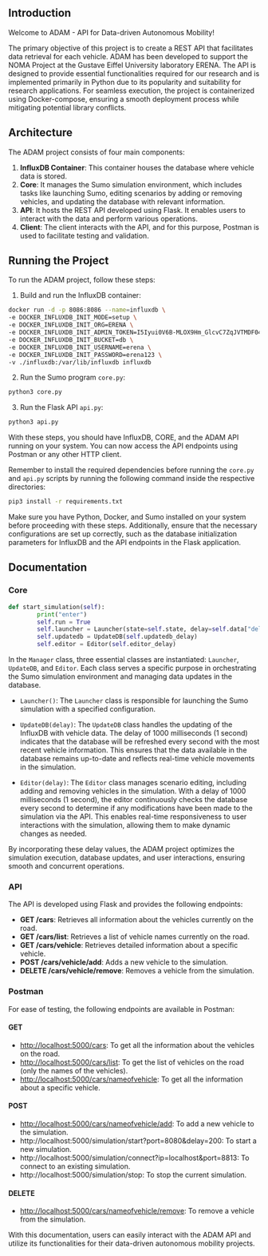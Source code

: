 ## Introduction

Welcome to ADAM - API for Data-driven Autonomous Mobility!

The primary objective of this project is to create a REST API that facilitates data retrieval for each vehicle. ADAM has been developed to support the NOMA Project at the Gustave Eiffel University laboratory ERENA. The API is designed to provide essential functionalities required for our research and is implemented primarily in Python due to its popularity and suitability for research applications. For seamless execution, the project is containerized using Docker-compose, ensuring a smooth deployment process while mitigating potential library conflicts.

## Architecture

The ADAM project consists of four main components:

1. **InfluxDB Container**: This container houses the database where vehicle data is stored.
2. **Core**: It manages the Sumo simulation environment, which includes tasks like launching Sumo, editing scenarios by adding or removing vehicles, and updating the database with relevant information.
3. **API**: It hosts the REST API developed using Flask. It enables users to interact with the data and perform various operations.
4. **Client**: The client interacts with the API, and for this purpose, Postman is used to facilitate testing and validation.

## Running the Project

To run the ADAM project, follow these steps:

1. Build and run the InfluxDB container:

```bash
docker run -d -p 8086:8086 --name=influxdb \
-e DOCKER_INFLUXDB_INIT_MODE=setup \
-e DOCKER_INFLUXDB_INIT_ORG=ERENA \
-e DOCKER_INFLUXDB_INIT_ADMIN_TOKEN=I5Iyui0V6B-MLOX9Hm_GlcvC7ZqJVTMDF04fqfFsgDQjniavDldsZ4jhtfBOKKwi1l4ACjBarQXvDEFrYYZ6CQ== \
-e DOCKER_INFLUXDB_INIT_BUCKET=db \
-e DOCKER_INFLUXDB_INIT_USERNAME=erena \
-e DOCKER_INFLUXDB_INIT_PASSWORD=erena123 \
-v ./influxdb:/var/lib/influxdb influxdb
```

2. Run the Sumo program `core.py`:

```bash
python3 core.py
```

3. Run the Flask API `api.py`:

```bash
python3 api.py
```

With these steps, you should have InfluxDB, CORE, and the ADAM API running on your system. You can now access the API endpoints using Postman or any other HTTP client.

Remember to install the required dependencies before running the `core.py` and `api.py` scripts by running the following command inside the respective directories:

```bash
pip3 install -r requirements.txt
```

Make sure you have Python, Docker, and Sumo installed on your system before proceeding with these steps. Additionally, ensure that the necessary configurations are set up correctly, such as the database initialization parameters for InfluxDB and the API endpoints in the Flask application.

## Documentation

### Core

```python
def start_simulation(self):
        print("enter")
        self.run = True
        self.launcher = Launcher(state=self.state, delay=self.data["delay"], port=int(self.data["port"]))
        self.updatedb = UpdateDB(self.updatedb_delay)
        self.editor = Editor(self.editor_delay)
```

In the `Manager` class, three essential classes are instantiated: `Launcher`, `UpdateDB`, and `Editor`. Each class serves a specific purpose in orchestrating the Sumo simulation environment and managing data updates in the database.

- `Launcher()`: The `Launcher` class is responsible for launching the Sumo simulation with a specified configuration. 

- `UpdateDB(delay)`: The `UpdateDB` class handles the updating of the InfluxDB with vehicle data. The delay of 1000 milliseconds (1 second) indicates that the database will be refreshed every second with the most recent vehicle information. This ensures that the data available in the database remains up-to-date and reflects real-time vehicle movements in the simulation.

- `Editor(delay)`: The `Editor` class manages scenario editing, including adding and removing vehicles in the simulation. With a delay of 1000 milliseconds (1 second), the editor continuously checks the database every second to determine if any modifications have been made to the simulation via the API. This enables real-time responsiveness to user interactions with the simulation, allowing them to make dynamic changes as needed.

By incorporating these delay values, the ADAM project optimizes the simulation execution, database updates, and user interactions, ensuring smooth and concurrent operations.
### API

The API is developed using Flask and provides the following endpoints:

- **GET /cars**: Retrieves all information about the vehicles currently on the road.
- **GET /cars/list**: Retrieves a list of vehicle names currently on the road.
- **GET /cars/vehicle**: Retrieves detailed information about a specific vehicle.
- **POST /cars/vehicle/add**: Adds a new vehicle to the simulation.
- **DELETE /cars/vehicle/remove**: Removes a vehicle from the simulation.

### Postman

For ease of testing, the following endpoints are available in Postman:

#### GET

- [http://localhost:5000/cars](http://localhost:5000/cars): To get all the information about the vehicles on the road.
- [http://localhost:5000/cars/list](http://localhost:5000/cars/list): To get the list of vehicles on the road (only the names of the vehicles).
- [http://localhost:5000/cars/nameofvehicle](http://localhost:5000/cars/nameofvehicle): To get all the information about a specific vehicle.

#### POST

- [http://localhost:5000/cars/nameofvehicle/add](http://localhost:5000/cars/nameofvehicle/add): To add a new vehicle to the simulation.
- http://localhost:5000/simulation/start?port=8080&delay=200: To start a new simulation.
- http://localhost:5000/simulation/connect?ip=localhost&port=8813: To connect to an existing simulation.
- http://localhost:5000/simulation/stop: To stop the current simulation.

#### DELETE

- [http://localhost:5000/cars/nameofvehicle/remove](http://localhost:5000/cars/nameofvehicle/remove): To remove a vehicle from the simulation.

With this documentation, users can easily interact with the ADAM API and utilize its functionalities for their data-driven autonomous mobility projects.